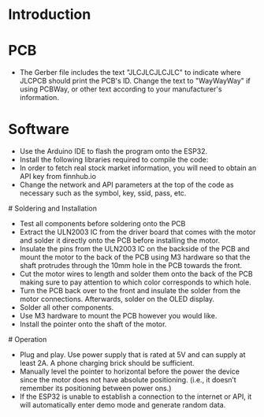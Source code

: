 # Introduction

# PCB
<ul>
	<li>The Gerber file includes the text "JLCJLCJLCJLC" to indicate where JLCPCB should print the PCB's ID. Change the text to "WayWayWay" if using PCBWay, or other text according to your manufacturer's information.</li>	
</ul>

# Software
<ul>
	<li>Use the Arduino IDE to flash the program onto the ESP32.</li>
	<li>Install the following libraries required to compile the code:</li>
	<li>In order to fetch real stock market information, you will need to obtain an API key from finnhub.io</li>
	<li>Change the network and API parameters at the top of the code as necessary such as the symbol, key, ssid, pass, etc. </li>
</ul>
# Soldering and Installation
<ul>
	<li>Test all components before soldering onto the PCB</li>
	<li>Extract the ULN2003 IC from the driver board that comes with the motor and solder it directly onto the PCB before installing the motor.</li>
	<li>Insulate the pins from the ULN2003 IC on the backside of the PCB and mount the motor to the back of the PCB using M3 hardware so that the shaft protrudes through the 10mm hole in the PCB towards the front.</li>
	<li>Cut the motor wires to length and solder them onto the back of the PCB making sure to pay attention to which color corresponds to which hole.</li>
	<li>Turn the PCB back over to the front and insulate the solder from the motor connections. Afterwards, solder on the OLED display.</li>
 	<li>Solder all other components.</li>
  	<li>Use M3 hardware to mount the PCB however you would like.</li>
   	<li>Install the pointer onto the shaft of the motor.</li>
</ul>
# Operation
<ul>
	<li>Plug and play. Use power supply that is rated at 5V and can supply at least 2A. A phone charging brick should be sufficient.</li>
	<li>Manually level the pointer to horizontal before the power the device since the motor does not have absolute positioning. (i.e., it doesn’t remember its positioning between power ons.)</li>
	<li>If the ESP32 is unable to establish a connection to the internet or API, it will automatically enter demo mode and generate random data.</li>
</ul>
  
  
   
